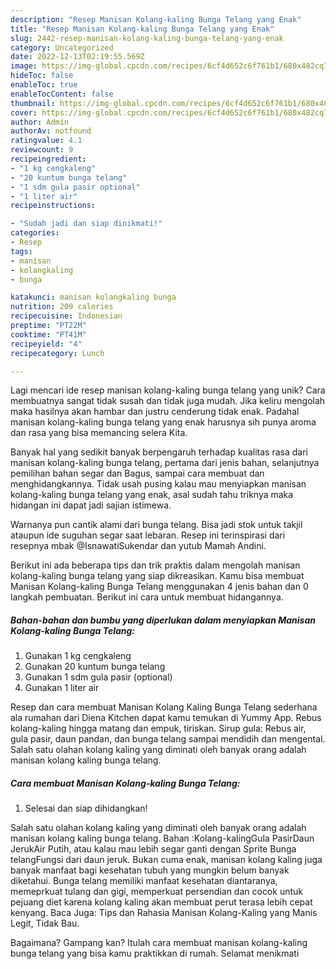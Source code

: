 ```yaml
---
description: "Resep Manisan Kolang-kaling Bunga Telang yang Enak"
title: "Resep Manisan Kolang-kaling Bunga Telang yang Enak"
slug: 2442-resep-manisan-kolang-kaling-bunga-telang-yang-enak
category: Uncategorized
date: 2022-12-13T02:19:55.569Z
image: https://img-global.cpcdn.com/recipes/6cf4d652c6f761b1/680x482cq70/manisan-kolang-kaling-bunga-telang-foto-resep-utama.jpg
hideToc: false
enableToc: true
enableTocContent: false
thumbnail: https://img-global.cpcdn.com/recipes/6cf4d652c6f761b1/680x482cq70/manisan-kolang-kaling-bunga-telang-foto-resep-utama.jpg
cover: https://img-global.cpcdn.com/recipes/6cf4d652c6f761b1/680x482cq70/manisan-kolang-kaling-bunga-telang-foto-resep-utama.jpg
author: Admin
authorAv: notfound
ratingvalue: 4.1
reviewcount: 9
recipeingredient:
- "1 kg cengkaleng"
- "20 kuntum bunga telang"
- "1 sdm gula pasir optional"
- "1 liter air"
recipeinstructions:

- "Sudah jadi dan siap dinikmati!"
categories:
- Resep
tags:
- manisan
- kolangkaling
- bunga

katakunci: manisan kolangkaling bunga 
nutrition: 209 calories
recipecuisine: Indonesian
preptime: "PT22M"
cooktime: "PT41M"
recipeyield: "4"
recipecategory: Lunch

---
```





Lagi mencari ide resep manisan kolang-kaling bunga telang yang unik? Cara membuatnya sangat tidak susah dan tidak juga mudah. Jika keliru mengolah maka hasilnya akan hambar dan justru cenderung tidak enak. Padahal manisan kolang-kaling bunga telang yang enak harusnya sih punya aroma dan rasa yang bisa memancing selera Kita.





Banyak hal yang sedikit banyak berpengaruh terhadap kualitas rasa dari manisan kolang-kaling bunga telang, pertama dari jenis bahan, selanjutnya pemilihan bahan segar dan Bagus, sampai cara membuat dan menghidangkannya. Tidak usah pusing kalau mau menyiapkan manisan kolang-kaling bunga telang yang enak,      asal sudah tahu triknya maka hidangan ini dapat jadi sajian istimewa.














Warnanya pun cantik alami dari bunga telang. Bisa jadi stok untuk takjil ataupun ide suguhan segar saat lebaran. Resep ini terinspirasi dari resepnya mbak @IsnawatiSukendar dan yutub Mamah Andini.






Berikut ini ada beberapa tips dan trik praktis dalam mengolah manisan kolang-kaling bunga telang yang siap dikreasikan. Kamu bisa membuat Manisan Kolang-kaling Bunga Telang menggunakan 4 jenis bahan dan 0 langkah pembuatan. Berikut ini cara untuk membuat hidangannya.

<!--inarticleads1-->

##### Bahan-bahan dan bumbu yang diperlukan dalam menyiapkan Manisan Kolang-kaling Bunga Telang:

1. Gunakan 1 kg cengkaleng
1. Gunakan 20 kuntum bunga telang
1. Gunakan 1 sdm gula pasir (optional)
1. Gunakan 1 liter air


Resep dan cara membuat Manisan Kolang Kaling Bunga Telang sederhana ala rumahan dari Diena Kitchen dapat kamu temukan di Yummy App. Rebus kolang-kaling hingga matang dan empuk, tiriskan. Sirup gula: Rebus air, gula pasir, daun pandan, dan bunga telang sampai mendidih dan mengental. Salah satu olahan kolang kaling yang diminati oleh banyak orang adalah manisan kolang kaling bunga telang. 

<!--inarticleads2-->

##### Cara membuat Manisan Kolang-kaling Bunga Telang:


1. Selesai dan siap dihidangkan!

Salah satu olahan kolang kaling yang diminati oleh banyak orang adalah manisan kolang kaling bunga telang. Bahan :Kolang-kalingGula PasirDaun JerukAir Putih, atau kalau mau lebih segar ganti dengan Sprite Bunga telangFungsi dari daun jeruk. Bukan cuma enak, manisan kolang kaling juga banyak manfaat bagi kesehatan tubuh yang mungkin belum banyak diketahui. Bunga telang memiliki manfaat kesehatan diantaranya, memeprkuat tulang dan gigi, memperkuat persendian dan cocok untuk pejuang diet karena kolang kaling akan membuat perut terasa lebih cepat kenyang. Baca Juga: Tips dan Rahasia Manisan Kolang-Kaling yang Manis Legit, Tidak Bau. 

Bagaimana? Gampang kan? Itulah cara membuat manisan kolang-kaling bunga telang yang bisa kamu praktikkan di rumah. Selamat menikmati
